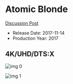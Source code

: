 # Atomic Blonde

[Discussion Post](https://www.avsforum.com/threads/bass-eq-for-filtered-movies.2995212/post-56740162)

* Release Date: 2017-11-14
* Production Year: 2017

## 4K/UHD/DTS:X

![img 0](https://i.imgur.com/n3TmTuI.jpg)

![img 1](https://i.imgur.com/KRsNIic.jpg)

